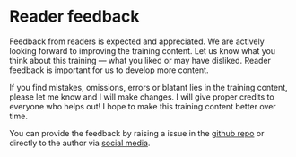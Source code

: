 # Reader feedback

Feedback from readers is expected and appreciated. We are actively looking forward to improving the training content. Let us know what you think about this training — what you liked or may have disliked. Reader feedback is important for us to develop more content.

If you find mistakes, omissions, errors or blatant lies in the training content, please let me know and I will make changes. I will give proper credits to everyone who helps out! I hope to make this training content better over time.

You can provide the feedback by raising a issue in the [github repo](https://github.com/0xbharath/art-of-packet-crafting-with-scapy) or directly to the author via [social media](https://twitter.com/0xbharath).
